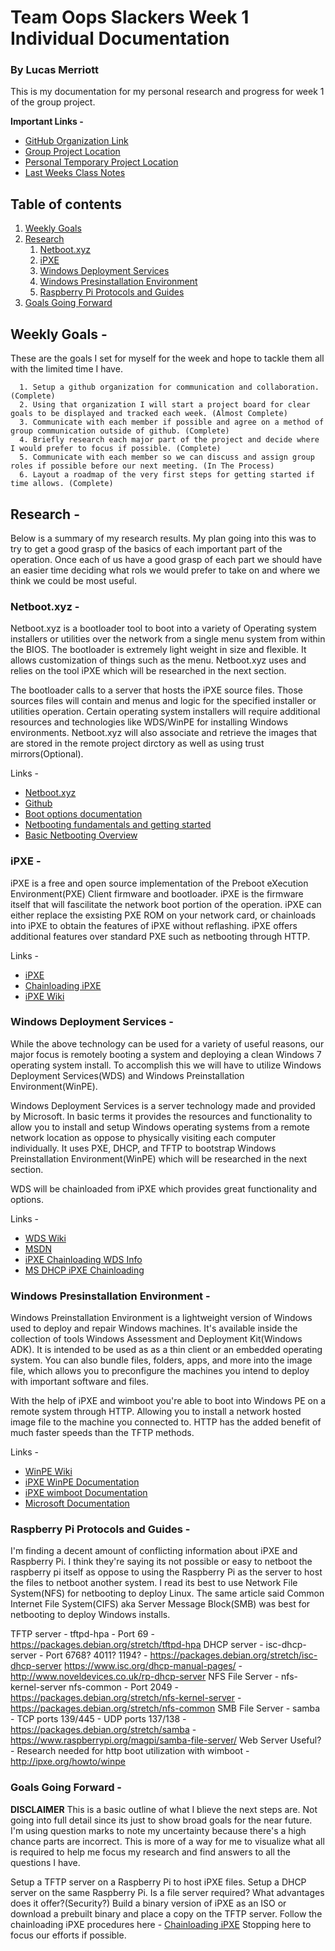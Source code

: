 # Team Oops Slackers Week 1 Individual Documentation
### By Lucas Merriott

This is my documentation for my personal research and progress for week 1 of the group project.

**Important Links -**
* [GitHub Organization Link](https://github.com/OopsSlackers)
* [Group Project Location](https://github.com/orgs/OopsSlackers/projects/1)
* [Personal Temporary Project Location](https://github.com/luschool/oopsslackerstemp/projects/1?add_cards_query=is%3Aopen)
* [Last Weeks Class Notes](https://github.com/luschool/oopsslackerstemp/blob/master/Notes.md)

## Table of contents
1. [Weekly Goals](#goals)
2. [Research](#research)
   1. [Netboot.xyz](#netbootxyz)
   1. [iPXE](#ipxe)
   1. [Windows Deployment Services](#wds)
   1. [Windows Presinstallation Environment](#winpe)
   1. [Raspberry Pi Protocols and Guides](#raspbpi)
3. [Goals Going Forward](#future)

<a name="goals"></a>

## Weekly Goals - 

These are the goals I set for myself for the week and hope to tackle them all with the limited time I have.

      1. Setup a github organization for communication and collaboration. (Complete)
      2. Using that organization I will start a project board for clear goals to be displayed and tracked each week. (Almost Complete)
      3. Communicate with each member if possible and agree on a method of group communication outside of github. (Complete)
      4. Briefly research each major part of the project and decide where I would prefer to focus if possible. (Complete) 
      5. Communicate with each member so we can discuss and assign group roles if possible before our next meeting. (In The Process) 
      6. Layout a roadmap of the very first steps for getting started if time allows. (Complete)

<a name="research"></a>

## Research - 

Below is a summary of my research results. My plan going into this was to try to get a good grasp of the basics of each 
important part of the operation. Once each of us have a good grasp of each part we should have an easier time deciding
what rols we would prefer to take on and where we think we could be most useful. 

<a name="netbootxyz"></a>

### Netboot.xyz -  

Netboot.xyz is a bootloader tool to boot into a variety of Operating system installers or utilities over the network from 
a single menu system from within the BIOS. The bootloader is extremely light weight in size and flexible. It allows customization 
of things such as the menu. Netboot.xyz uses and relies on the tool iPXE which will be researched in the next section. 

The bootloader calls to a server that hosts the iPXE source files. Those sources files will contain and menus and logic for
the specified installer or utilities operation. Certain operating system installers will require additional resources
and technologies like WDS/WinPE for installing Windows environments. Netboot.xyz will also associate and retrieve the images 
that are stored in the remote project dirctory as well as using trust mirrors(Optional).

Links - 
* [Netboot.xyz](https://netboot.xyz/)
* [Github](https://github.com/antonym/netboot.xyz)
* [Boot options documentation](http://netbootxyz.readthedocs.io/en/latest/boot-ipxe/)
* [Netbooting fundamentals and getting started](http://networkboot.org/fundamentals/)
* [Basic Netbooting Overview](http://www.opsschool.org/en/latest/netbooting.html)

<a name="ipxe"></a>

### iPXE -  

iPXE is a free and open source implementation of the Preboot eXecution Environment(PXE) Client firmware and bootloader.
iPXE is the firmware itself that will fascilitate the network boot portion of the operation. iPXE can either replace the 
exsisting PXE ROM on your network card, or chainloads into iPXE to obtain the features of iPXE without reflashing. 
iPXE offers additional features over standard PXE such as netbooting through HTTP.

Links -
* [iPXE](http://ipxe.org/start)
* [Chainloading iPXE](http://ipxe.org/howto/chainloading)
* [iPXE Wiki](https://en.wikipedia.org/wiki/IPXE)

<a name="wds"></a>

### Windows Deployment Services -  

While the above technology can be used for a variety of useful reasons, our major focus is remotely 
booting a system and deploying a clean Windows 7 operating system install. To accomplish this 
we will have to utilize Windows Deployment Services(WDS) and Windows Preinstallation Environment(WinPE).

Windows Deployment Services is a server technology made and provided by Microsoft. In basic terms it provides the 
resources and functionality to allow you to install and setup Windows operating systems from a remote network 
location as oppose to physically visiting each computer individually. It uses PXE, DHCP, and TFTP to bootstrap 
Windows Preinstallation Environment(WinPE) which will be researched in the next section.

WDS will be chainloaded from iPXE which provides great functionality and options. 

Links -
* [WDS Wiki](https://en.wikipedia.org/wiki/Windows_Deployment_Services)
* [MSDN](https://msdn.microsoft.com/en-us/library/cc265612.aspx)
* [iPXE Chainloading WDS Info](http://ipxe.org/appnote/chainload_wds)
* [MS DHCP iPXE Chainloading](http://ipxe.org/howto/msdhcp#pxe_chainloading)

<a name="winpe"></a>

### Windows Presinstallation Environment - 

Windows Preinstallation Environment is a lightweight version of Windows used to deploy and repair Windows machines. It's available 
inside the collection of tools Windows Assessment and Deployment Kit(Windows ADK). It is intended to be used as as a thin client or
an embedded operating system. You can also bundle files, folders, apps, and more into the image file, which allows you to preconfigure
the machines you intend to deploy with important software and files. 

With the help of iPXE and wimboot you're able to boot into Windows PE on a remote system through HTTP. Allowing you to install 
a network hosted image file to the machine you connected to. HTTP has the added benefit of much faster speeds than the TFTP methods. 

Links - 
* [WinPE Wiki](https://en.wikipedia.org/wiki/Windows_Preinstallation_Environment)
* [iPXE WinPE Documentation](http://ipxe.org/howto/winpe)
* [iPXE wimboot Documentation](http://ipxe.org/wimboot)
* [Microsoft Documentation](https://docs.microsoft.com/en-us/windows-hardware/manufacture/desktop/winpe-intro)

<a name="raspbpi"></a>

### Raspberry Pi Protocols and Guides -  

I'm finding a decent amount of conflicting information about iPXE and Raspberry Pi. I think they're saying its not possible or easy
to netboot the raspberry pi itself as oppose to using the Raspberry Pi as the server to host the files to netboot another system.
I read its best to use Network File System(NFS) for netbooting to deploy Linux.
The same article said Common Internet File System(CIFS) aka Server Message Block(SMB) was best for netbooting to deploy Windows installs.

TFTP server - tftpd-hpa - Port 69 - https://packages.debian.org/stretch/tftpd-hpa
DHCP server - isc-dhcp-server - Port 6768? 4011? 1194? - https://packages.debian.org/stretch/isc-dhcp-server
https://www.isc.org/dhcp-manual-pages/ - http://www.noveldevices.co.uk/rp-dhcp-server
NFS File Server - nfs-kernel-server nfs-common - Port 2049 - https://packages.debian.org/stretch/nfs-kernel-server - https://packages.debian.org/stretch/nfs-common
SMB File Server - samba - TCP ports 139/445 - UDP ports 137/138 - https://packages.debian.org/stretch/samba - https://www.raspberrypi.org/magpi/samba-file-server/
Web Server Useful? - Research needed for http boot utilization with wimboot - http://ipxe.org/howto/winpe

<a name="future"></a>

### Goals Going Forward -  

**DISCLAIMER** This is a basic outline of what I blieve the next steps are. Not going into full detail since its 
just to show broad goals for the near future. I'm using question marks to note my uncertainty because there's a 
high chance parts are incorrect. This is more of a way for me to visualize what all is required to help me focus 
my research and find answers to all the questions I have. 

Setup a TFTP server on a Raspberry Pi to host iPXE files.
Setup a DHCP server on the same Raspberry Pi.
Is a file server required? What advantages does it offer?(Security?)
Build a binary version of iPXE as an ISO or download a prebuilt binary and place a copy on the TFTP server.
Follow the chainloading iPXE procedures here - [Chainloading iPXE](http://ipxe.org/howto/chainloading)
Stopping here to focus our efforts if possible. 



